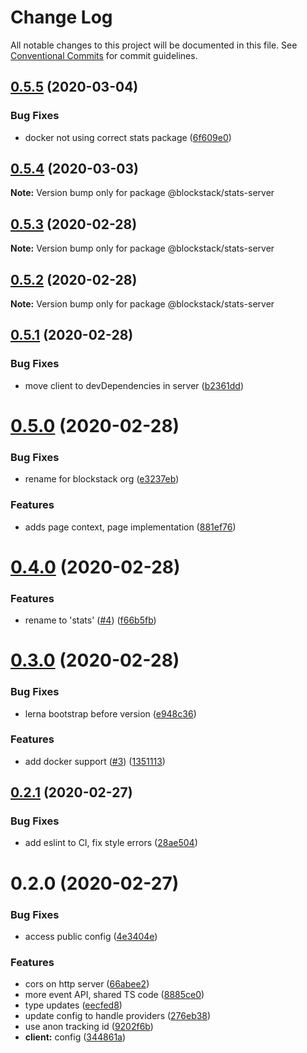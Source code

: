 # Change Log

All notable changes to this project will be documented in this file.
See [Conventional Commits](https://conventionalcommits.org) for commit guidelines.

## [0.5.5](https://github.com/blockstack/stats/compare/v0.5.4...v0.5.5) (2020-03-04)


### Bug Fixes

* docker not using correct stats package ([6f609e0](https://github.com/blockstack/stats/commit/6f609e04b626a4f1c3f8f89d1b30d6fffc0525f7))





## [0.5.4](https://github.com/blockstack/stats/compare/v0.5.3...v0.5.4) (2020-03-03)

**Note:** Version bump only for package @blockstack/stats-server





## [0.5.3](https://github.com/blockstack/stats/compare/v0.5.2...v0.5.3) (2020-02-28)

**Note:** Version bump only for package @blockstack/stats-server





## [0.5.2](https://github.com/blockstack/stats/compare/v0.5.1...v0.5.2) (2020-02-28)

**Note:** Version bump only for package @blockstack/stats-server





## [0.5.1](https://github.com/blockstack/stats/compare/v0.5.0...v0.5.1) (2020-02-28)


### Bug Fixes

* move client to devDependencies in server ([b2361dd](https://github.com/blockstack/stats/commit/b2361ddcdf6367531ef485667cf94c534cec8783))





# [0.5.0](https://github.com/blockstack/stats/compare/v0.4.0...v0.5.0) (2020-02-28)


### Bug Fixes

* rename for blockstack org ([e3237eb](https://github.com/blockstack/stats/commit/e3237ebcd818566f8e054ffe2d1fe1d8e99085fd))


### Features

* adds page context, page implementation ([881ef76](https://github.com/blockstack/stats/commit/881ef76162bf92ba20709fee4a36c705e8d8fd6b))





# [0.4.0](https://github.com/blockstack/stats/compare/v0.3.0...v0.4.0) (2020-02-28)


### Features

* rename to 'stats' ([#4](https://github.com/blockstack/stats/issues/4)) ([f66b5fb](https://github.com/blockstack/stats/commit/f66b5fb0fe02bcf9a3d0cd5649415fb63805f363))





# [0.3.0](https://github.com/blockstack/stats/compare/v0.2.1...v0.3.0) (2020-02-28)


### Bug Fixes

* lerna bootstrap before version ([e948c36](https://github.com/blockstack/stats/commit/e948c36bc5b8f6ceaff6f8cc1ddab2071d5e7264))


### Features

* add docker support ([#3](https://github.com/blockstack/stats/issues/3)) ([1351113](https://github.com/blockstack/stats/commit/1351113f2d63d5cb65b39ca1d49b312415860293))





## [0.2.1](https://github.com/blockstack/stats/compare/v0.2.0...v0.2.1) (2020-02-27)


### Bug Fixes

* add eslint to CI, fix style errors ([28ae504](https://github.com/blockstack/stats/commit/28ae50430b3a97bcd1ae5b0f8ebeac1857bbb2b6))





# 0.2.0 (2020-02-27)


### Bug Fixes

* access public config ([4e3404e](https://github.com/blockstack/stats/commit/4e3404e3596450d971e226e4d1423a8819525ec9))


### Features

* cors on http server ([66abee2](https://github.com/blockstack/stats/commit/66abee2f9ffc8f2b6cb02ed3d5fb0b7ef0da657e))
* more event API, shared TS code ([8885ce0](https://github.com/blockstack/stats/commit/8885ce0ccc48e7eed99f31ef5882924aaf530db1))
* type updates ([eecfed8](https://github.com/blockstack/stats/commit/eecfed8a418aaa5644b2a6b587408d0c8c0e55ea))
* update config to handle providers ([276eb38](https://github.com/blockstack/stats/commit/276eb38f87586baf3bbf2bdc70ea1cc2c5c842db))
* use anon tracking id ([9202f6b](https://github.com/blockstack/stats/commit/9202f6b6f35f621208ff6ff2efef64942dbdb29b))
* **client:** config ([344861a](https://github.com/blockstack/stats/commit/344861af916a79713ca91668e53b7c11f5765ad5))
